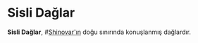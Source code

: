 # Sisli Dağlar

**Sisli Dağlar**, #[Shinovar'ın](locations/shinovar) doğu sınırında konuşlanmış dağlardır.
